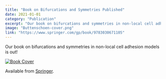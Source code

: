```yaml
---
title: "Book on Bifurcations and Symmetries Published"
date: 2021-01-01
category: "Publication"
excerpt: "Our book on bifurcations and symmetries in non-local cell adhesion models is now available from Springer."
image: "Buttenschoen-cover.png"
link: "https://www.springer.com/gp/book/9783030671105"
---
```


Our book on bifurcations and symmetries in non-local cell adhesion models is out!

<a href="https://www.springer.com/gp/book/9783030671105">
  <img src="/images/Buttenschoen-cover.png" alt="Book Cover" />
</a>

Available from [Springer](https://www.springer.com/gp/book/9783030671105).


